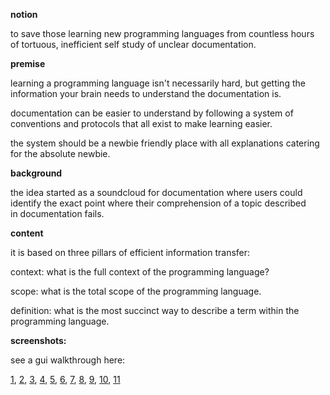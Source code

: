<b>notion</b>
 
to save those learning new programming languages from countless hours  
of tortuous, inefficient self study of unclear documentation. 

<b>premise</b>  

learning a programming language isn't necessarily hard, but getting the  
information your brain needs to understand the documentation is. 

documentation can be easier to understand by following a system of  
conventions and protocols that all exist to make learning easier. 

the system should be a newbie friendly place with all explanations catering  
for the absolute newbie.  

<b>background</b>  

the idea started as a soundcloud for documentation where users could  
identify the exact point where their comprehension of a topic described  
in documentation fails.

<b>content</b>  

it is based on three pillars of efficient information transfer:

context: 
what is the full context of the programming language?

scope:
what is the total scope of the programming language. 

definition: 
what is the most succinct way to describe a term within the  
programming language. 

<b>screenshots:</b>

see a gui walkthrough here:

<a href="https://raw.github.com/comprendezvous/docu_clear/master/presentation/images/001.png" target="blank">1</a>, <a href="https://raw.github.com/comprendezvous/docu_clear/master/presentation/images/002.png" target="blank">2</a>, <a href="https://raw.github.com/comprendezvous/docu_clear/master/presentation/images/003.png" target="blank">3</a>, <a href="https://raw.github.com/comprendezvous/docu_clear/master/presentation/images/004.png" target="blank">4</a>, <a href="https://raw.github.com/comprendezvous/docu_clear/master/presentation/images/005.png" target="blank">5</a>, <a href="https://raw.github.com/comprendezvous/docu_clear/master/presentation/images/006.png" target="blank">6</a>, <a href="https://raw.github.com/comprendezvous/docu_clear/master/presentation/images/007.png" target="blank">7</a>, <a href="https://raw.github.com/comprendezvous/docu_clear/master/presentation/images/008.png" target="blank">8</a>, <a href="https://raw.github.com/comprendezvous/docu_clear/master/presentation/images/009.png" target="blank">9</a>, <a href="https://raw.github.com/comprendezvous/docu_clear/master/presentation/images/010.png" target="blank">10</a>, <a href="https://raw.github.com/comprendezvous/docu_clear/master/presentation/images/011.png" target="blank">11</a>


